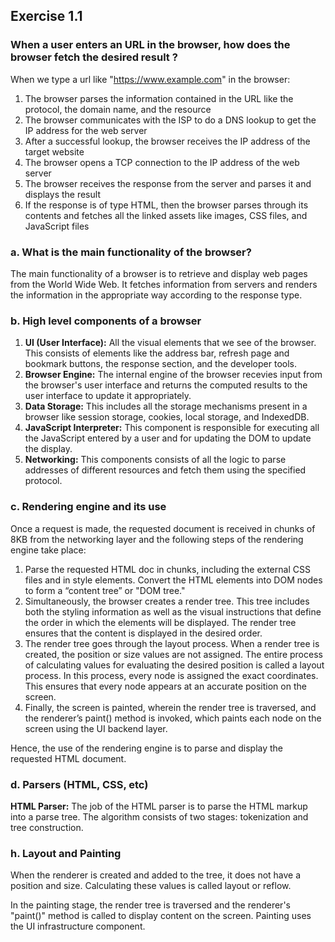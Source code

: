 ## Exercise 1.1

### When a user enters an URL in the browser, how does the browser fetch the desired result ?
When we type a url like "https://www.example.com" in the browser:
1. The browser parses the information contained in the URL like the protocol, the domain name, and the resource
1. The browser communicates with the ISP to do a DNS lookup to get the IP address for the web server
1. After a successful lookup, the browser receives the IP address of the target website
1. The browser opens a TCP connection to the IP address of the web server
1. The browser receives the response from the server and parses it and displays the result
1. If the response is of type HTML, then the browser parses through its contents and fetches all the linked assets like images, CSS files, and JavaScript files

### a. What is the main functionality of the browser?
The main functionality of a browser is to retrieve and display web pages from the World Wide Web.
It fetches information from servers and renders the information in the appropriate way according to the response type.

### b. High level components of a browser
1. **UI (User Interface):** All the visual elements that we see of the browser. This consists of elements like the address bar, refresh page and bookmark buttons, the response section, and the developer tools.
1. **Browser Engine:** The internal engine of the browser recevies input from the browser's user interface and returns the computed results to the user interface to update it appropriately.
1. **Data Storage:** This includes all the storage mechanisms present in a browser like session storage, cookies, local storage, and IndexedDB.
1. **JavaScript Interpreter:** This component is responsible for executing all the JavaScript entered by a user and for updating the DOM to update the display.
1. **Networking:** This components consists of all the logic to parse addresses of different resources and fetch them using the specified protocol.

### c. Rendering engine and its use
Once a request is made, the requested document is received in chunks of 8KB from the networking layer and the following steps of the rendering engine take place:
1. Parse the requested HTML doc in chunks, including the external CSS files and in style elements. Convert the HTML elements into DOM nodes to form a “content tree” or "DOM tree."
1. Simultaneously, the browser creates a render tree. This tree includes both the styling information as well as the visual instructions that define the order in which the elements will be displayed. The render tree ensures that the content is displayed in the desired order.
1. The render tree goes through the layout process. When a render tree is created, the position or size values are not assigned. The entire process of calculating values for evaluating the desired position is called a layout process. In this process, every node is assigned the exact coordinates. This ensures that every node appears at an accurate position on the screen.
1. Finally, the screen is painted, wherein the render tree is traversed, and the renderer’s paint() method is invoked, which paints each node on the screen using the UI backend layer.

Hence, the use of the rendering engine is to parse and display the requested HTML document.

### d. Parsers (HTML, CSS, etc)
**HTML Parser:** The job of the HTML parser is to parse the HTML markup into a parse tree. The algorithm consists of two stages: tokenization and tree construction.

### h. Layout and Painting
When the renderer is created and added to the tree, it does not have a position and size. Calculating these values is called layout or reflow.

In the painting stage, the render tree is traversed and the renderer's "paint()" method is called to display content on the screen. Painting uses the UI infrastructure component.

